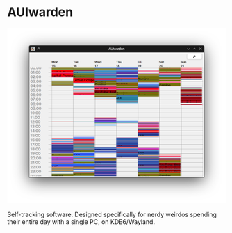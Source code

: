 # AUIwarden

![Screenshot](screenshot.png)

Self-tracking software. Designed specifically for nerdy weirdos spending their entire day with a single PC, on
KDE6/Wayland.